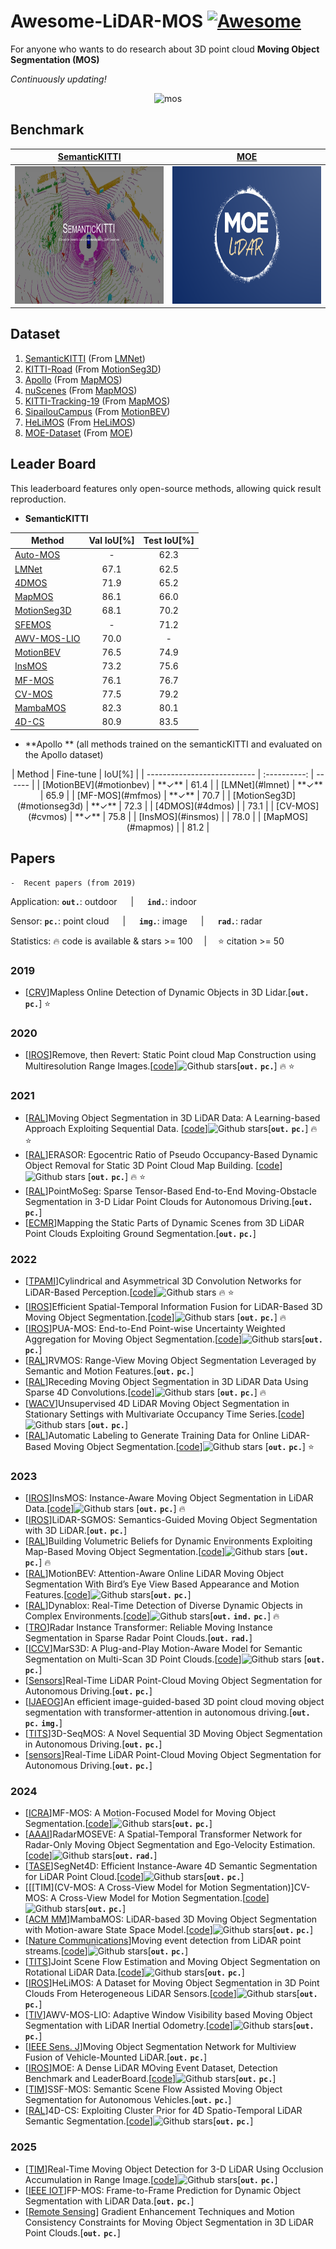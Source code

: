 # Awesome-LiDAR-MOS [![Awesome](https://awesome.re/badge.svg)](https://awesome.re)
For anyone who wants to do research about 3D point cloud **Moving Object Segmentation (MOS)**

*Continuously updating!*

<div align="center">

![mos](./pic/mos.gif)

</div>

## Benchmark

<div align="center">

| [SemanticKITTI](https://codalab.lisn.upsaclay.fr/competitions/708) | [MOE](https://codalab.lisn.upsaclay.fr/competitions/18028) |
| :----------------------------------------------------------: | :--------------------------------------------------------: |
| <img src="./pic/semantickitti.jpeg" width="240" height="220"> |     <img src="./pic/moe.png" width="240" height="220">     |

</div>

## Dataset

1. [SemanticKITTI](http://semantic-kitti.org/)       (From [LMNet](https://github.com/PRBonn/LiDAR-MOS))
2. [KITTI-Road](https://github.com/haomo-ai/MotionSeg3D/blob/master/config/kitti_road_mos.md)             (From [MotionSeg3D](https://github.com/haomo-ai/MotionSeg3D))
3. [Apollo](https://www.ipb.uni-bonn.de/html/projects/apollo_dataset/LiDAR-MOS.zip)                     (From [MapMOS](https://github.com/PRBonn/MapMOS))
4. [nuScenes](https://github.com/PRBonn/MapMOS/blob/main/src/mapmos/datasets/nuscenes.py)               (From [MapMOS](https://github.com/PRBonn/MapMOS))
5. [KITTI-Tracking-19](https://www.ipb.uni-bonn.de/html/projects/kitti-tracking/post-processed/kitti-tracking.zip) (From [MapMOS](https://github.com/PRBonn/MapMOS))
6. [SipailouCampus](https://drive.google.com/file/d/1GnX9CMaH0AjRkkjtOpPv9F5vzqIcUhxR/view)   (From [MotionBEV](https://github.com/xiekkki/motionbev))
6. [HeLiMOS](https://sites.google.com/view/helimos/dataset)               (From [HeLiMOS](https://ieeexplore.ieee.org/document/10801938))
6. [MOE-Dataset](https://sites.google.com/view/moe-dataset)        (From [MOE](https://ieeexplore.ieee.org/document/10802513))

## Leader Board 

This leaderboard features only open-source methods, allowing quick result reproduction.

- **SemanticKITTI**

<div align="center">

| Method                      | Val IoU[%] | Test IoU[%] |
| --------------------------- | :--------: | :---------: |
| [Auto-MOS](#auto-mos)       |     -      |    62.3     |
| [LMNet](#lmnet)             |    67.1    |    62.5     |
| [4DMOS](#4dmos)             |    71.9    |    65.2     |
| [MapMOS](#mapmos)           |    86.1    |    66.0     |
| [MotionSeg3D](#motionseg3d) |    68.1    |    70.2     |
| [SFEMOS](#sfemos)           |     -      |    71.2     |
| [AWV-MOS-LIO](#awv-mos-lio) |    70.0    |      -      |
| [MotionBEV](#motionbev)     |    76.5    |    74.9     |
| [InsMOS](#insmos)           |    73.2    |    75.6     |
| [MF-MOS](#mfmos)            |    76.1    |    76.7     |
| [CV-MOS](#cvmos)            |    77.5    |    79.2     |
| [MambaMOS](#mambamos)       |    82.3    |    80.1     |
| [4D-CS](#4dcs)              |    80.9    |    83.5     |

</div>

- **Apollo ** (all methods trained on the semanticKITTI and evaluated on the Apollo dataset)

<div align="center">
| Method                      |  Fine-tune   | IoU[%] |
| --------------------------- | :----------: | ------ |
| [MotionBEV](#motionbev)     | **&#10003;** | 61.4   |
| [LMNet](#lmnet)             | **&#10003;** | 65.9   |
| [MF-MOS](#mfmos)            | **&#10003;** | 70.7   |
| [MotionSeg3D](#motionseg3d) | **&#10003;** | 72.3   |
| [4DMOS](#4dmos)             |              | 73.1   |
| [CV-MOS](#cvmos)            | **&#10003;** | 75.8   |
| [InsMOS](#insmos)           |              | 78.0   |
| [MapMOS](#mapmos)           |              | 81.2   |

</div>

## Papers

```
-  Recent papers (from 2019)
```

Application: __`out.`__: outdoor &emsp; | &emsp; __`ind.`__: indoor &emsp;   

Sensor:          __`pc.`__: point cloud &emsp; | &emsp; __`img.`__: image &emsp; | &emsp; __`rad.`__: radar 

Statistics:       :fire: code is available & stars >= 100 &emsp;|&emsp; :star: citation >= 50

### 2019

- [[CRV](https://ieeexplore.ieee.org/document/8781606)]Mapless Online Detection of Dynamic Objects in 3D Lidar.[__`out.`__ __`pc.`__] :star:

### 2020

- [[IROS](https://ieeexplore.ieee.org/abstract/document/9340856)]Remove, then Revert: Static Point cloud Map Construction using Multiresolution Range Images.[[code](https://github.com/gisbi-kim/removert)]![Github stars](https://img.shields.io/github/stars/gisbi-kim/removert.svg)[__`out.`__ __`pc.`__] :fire: :star:

### 2021

- [[RAL](https://ieeexplore.ieee.org/abstract/document/9468982)]<a id="lmnet"></a>Moving Object Segmentation in 3D LiDAR Data: A Learning-based Approach Exploiting Sequential Data. [[code](https://github.com/PRBonn/LiDAR-MOS)]![Github stars](https://img.shields.io/github/stars/PRBonn/LiDAR-MOS.svg)[__`out.`__ __`pc.`__] :fire: :star:
- [[RAL](https://ieeexplore.ieee.org/document/9361109)]ERASOR: Egocentric Ratio of Pseudo Occupancy-Based Dynamic Object Removal for Static 3D Point Cloud Map Building. [[code](https://github.com/LimHyungTae/ERASOR)]![Github stars](https://img.shields.io/github/stars/LimHyungTae/ERASOR.svg) [__`out.`__ __`pc.`__] :fire: :star:
- [[RAL](https://ieeexplore.ieee.org/document/9309360)]PointMoSeg: Sparse Tensor-Based End-to-End Moving-Obstacle Segmentation in 3-D Lidar Point Clouds for Autonomous Driving.[__`out.`__ __`pc.`__]
- [[ECMR](https://ieeexplore.ieee.org/document/9568799)]Mapping the Static Parts of Dynamic Scenes from 3D LiDAR Point Clouds Exploiting Ground Segmentation.[__`out.`__ __`pc.`__]

### 2022

- [[TPAMI](https://ieeexplore.ieee.org/document/9495168)]Cylindrical and Asymmetrical 3D Convolution Networks for LiDAR-Based Perception.[[code](https://github.com/xinge008/Cylinder3D)]![Github stars](https://img.shields.io/github/stars/xinge008/Cylinder3D.svg) :fire: :star:
- [[IROS](https://ieeexplore.ieee.org/document/9981210)]<a id="motionseg3d"></a>Efficient Spatial-Temporal Information Fusion for LiDAR-Based 3D Moving Object Segmentation.[[code](https://github.com/haomo-ai/MotionSeg3D)]![Github stars](https://img.shields.io/github/stars/haomo-ai/MotionSeg3D) [__`out.`__ __`pc.`__] :fire:
- [[IROS](https://ieeexplore.ieee.org/abstract/document/9981500)]PUA-MOS: End-to-End Point-wise Uncertainty Weighted Aggregation for Moving Object Segmentation.[[code](https://github.com/chengchi-qy/PUA-MOS)]![Github stars](https://img.shields.io/github/stars/chengchi-qy/PUA-MOS)[__`out.`__ __`pc.`__]
- [[RAL](https://ieeexplore.ieee.org/document/9806157)]<a id="rvmos"></a>RVMOS: Range-View Moving Object Segmentation Leveraged by Semantic and Motion Features.[__`out.`__ __`pc.`__]
- [[RAL](https://ieeexplore.ieee.org/document/9796597)]<a id="4dmos"></a>Receding Moving Object Segmentation in 3D LiDAR Data Using Sparse 4D Convolutions.[[code](https://github.com/PRBonn/4DMOS)]![Github stars](https://img.shields.io/github/stars/PRBonn/4DMOS) [__`out.`__ __`pc.`__] :fire:
- [[WACV](https://openaccess.thecvf.com/content/WACV2023/html/Kreutz_Unsupervised_4D_LiDAR_Moving_Object_Segmentation_in_Stationary_Settings_With_WACV_2023_paper.html)]Unsupervised 4D LiDAR Moving Object Segmentation in Stationary Settings with Multivariate Occupancy Time Series.[[code](https://github.com/thkreutz/umosmots?tab=readme-ov-file)]![Github stars](https://img.shields.io/github/stars/thkreutz/umosmots?tab=readme-ov-file) [__`out.`__ __`pc.`__]
- [[RAL](https://ieeexplore.ieee.org/document/9756222)]<a id="auto-mos"></a>Automatic Labeling to Generate Training Data for Online LiDAR-Based Moving Object Segmentation.[[code](https://github.com/PRBonn/auto-mos)]![Github stars](https://img.shields.io/github/stars/PRBonn/auto-mos) [__`out.`__ __`pc.`__] :star:

### 2023

- [[IROS](https://ieeexplore.ieee.org/abstract/document/10342277)]<a id="insmos"></a>InsMOS: Instance-Aware Moving Object Segmentation in LiDAR Data.[[code](https://github.com/nubot-nudt/InsMOS)]![Github stars](https://img.shields.io/github/stars/nubot-nudt/InsMOS.svg)  [__`out.`__ __`pc.`__] :fire:
- [[IROS](https://ieeexplore.ieee.org/document/10341426)]LiDAR-SGMOS: Semantics-Guided Moving Object Segmentation with 3D LiDAR.[__`out.`__ __`pc.`__]
- [[RAL](https://ieeexplore.ieee.org/abstract/document/10173578)]<a id="mapmos"></a>Building Volumetric Beliefs for Dynamic Environments Exploiting Map-Based Moving Object Segmentation.[[code](https://github.com/PRBonn/MapMOS)]![Github stars](https://img.shields.io/github/stars/PRBonn/MapMOS.svg)  [__`out.`__ __`pc.`__] :fire:
- [[RAL](https://ieeexplore.ieee.org/document/10287575)]<a id="motionbev"></a>MotionBEV: Attention-Aware Online LiDAR Moving Object Segmentation With Bird’s Eye View Based Appearance and Motion Features.[[code](https://github.com/xiekkki/motionbev)]![Github stars](https://img.shields.io/github/stars/xiekkki/motionbev.svg)[__`out.`__ __`pc.`__]
- [[RAL](https://ieeexplore.ieee.org/document/10218983)]Dynablox: Real-Time Detection of Diverse Dynamic Objects in Complex Environments.[[code](https://github.com/ethz-asl/dynablox)]![Github stars](https://img.shields.io/github/stars/ethz-asl/dynablox.svg)[__`out.`__ __`ind.`__ __`pc.`__] :fire:
- [[TRO](https://ieeexplore.ieee.org/document/10339905)]Radar Instance Transformer: Reliable Moving Instance Segmentation in Sparse Radar Point Clouds.[__`out.`__ __`rad.`__]
- [[ICCV](https://openaccess.thecvf.com/content/CVPR2023/html/Liu_MarS3D_A_Plug-and-Play_Motion-Aware_Model_for_Semantic_Segmentation_on_Multi-Scan_CVPR_2023_paper.html)]MarS3D: A Plug-and-Play Motion-Aware Model for Semantic Segmentation on Multi-Scan 3D Point Clouds.[[code](https://github.com/CVMI-Lab/MarS3D)]![Github stars](https://img.shields.io/github/stars/CVMI-Lab/MarS3D.svg)  [__`out.`__ __`pc.`__]
- [[Sensors](https://www.mdpi.com/1424-8220/23/1/547)]Real-Time LiDAR Point-Cloud Moving Object Segmentation for Autonomous Driving.[__`out.`__ __`pc.`__]
- [[IJAEOG](https://www.sciencedirect.com/science/article/pii/S1569843223003126)]An efficient image-guided-based 3D point cloud moving object segmentation with transformer-attention in autonomous driving.[__`out.`__ __`pc.`__ __`img.`__]
- [[TITS](https://ieeexplore.ieee.org/document/10529942)]3D-SeqMOS: A Novel Sequential 3D Moving Object Segmentation in Autonomous Driving.[__`out.`__ __`pc.`__]
- [[sensors](https://www.mdpi.com/1424-8220/23/1/547)]Real-Time LiDAR Point-Cloud Moving Object Segmentation for Autonomous Driving.[__`out.`__ __`pc.`__]   

### 2024

- [[ICRA](https://arxiv.org/abs/2401.17023)]<a id="mfmos"></a>MF-MOS: A Motion-Focused Model for Moving Object Segmentation.[[code](https://github.com/SCNU-RISLAB/MF-MOS)]![Github stars](https://img.shields.io/github/stars/SCNU-RISLAB/MF-MOS.svg)[__`out.`__ __`pc.`__]
- [[AAAI](https://dl.acm.org/doi/10.1609/aaai.v38i5.28240)]RadarMOSEVE: A Spatial-Temporal Transformer Network for Radar-Only Moving Object Segmentation and Ego-Velocity Estimation.[[code](https://github.com/ORCA-Uboat/RadarMOSEVE)]![Github stars](https://img.shields.io/github/stars/ORCA-Uboat/RadarMOSEVE.svg)[__`out.`__ __`rad.`__]
- [[TASE](https://arxiv.org/abs/2406.16279)]SegNet4D: Efficient Instance-Aware 4D  Semantic Segmentation for LiDAR Point Cloud.[[code](https://github.com/nubot-nudt/SegNet4D)]![Github stars](https://img.shields.io/github/stars/nubot-nudt/SegNet4D.svg)[**`out.`** **`pc.`**]
- [[[TIM](CV-MOS: A Cross-View Model for Motion Segmentation)]<a id="cvmos"></a>CV-MOS: A Cross-View Model for Motion Segmentation.[[code](https://github.com/SCNU-RISLAB/CV-MOS)]![Github stars](https://img.shields.io/github/stars/SCNU-RISLAB/CV-MOS.svg)[__`out.`__ __`pc.`__]
- [[ACM MM](https://dl.acm.org/doi/abs/10.1145/3664647.3680578)]<a id="mambamos"></a>MambaMOS: LiDAR-based 3D Moving Object Segmentation with Motion-aware State Space Model.[[code](https://github.com/Terminal-K/MambaMOS)]![Github stars](https://img.shields.io/github/stars/Terminal-K/MambaMOS.svg)[__`out.`__ __`pc.`__]
- [[Nature Communications](https://www.nature.com/articles/s41467-023-44554-8)]Moving event detection from LiDAR point streams.[[code](https://github.com/hku-mars/M-detector)]![Github stars](https://img.shields.io/github/stars/hku-mars/M-detector.svg)[__`out.`__ __`pc.`__]
- [[TITS](https://ieeexplore.ieee.org/abstract/document/10623536)]<a id="sfemos"></a>Joint Scene Flow Estimation and Moving Object Segmentation on Rotational LiDAR Data.[[code](https://github.com/nubot-nudt/SFEMOS)]![Github stars](https://img.shields.io/github/stars/nubot-nudt/SFEMOS.svg)[__`out.`__ __`pc.`__]
- [[IROS](https://ieeexplore.ieee.org/document/10801938)]HeLiMOS: A Dataset for Moving Object Segmentation in 3D Point Clouds From Heterogeneous LiDAR Sensors.[[code](https://github.com/url-kaist/HeLiMOS-PointCloud-Toolbox)]![Github stars](https://img.shields.io/github/stars/url-kaist/HeLiMOS-PointCloud-Toolbox.svg)[__`out.`__ __`pc.`__]
- [[TIV](https://ieeexplore.ieee.org/document/10640268)]<a id="awv-mos-lio"></a>AWV-MOS-LIO: Adaptive Window Visibility based Moving Object Segmentation with LiDAR Inertial Odometry.[[code](https://github.com/KimSeongJun-kr/AWV-MOS)]![Github stars](https://img.shields.io/github/stars/KimSeongJun-kr/AWV-MOS.svg)[__`out.`__ __`pc.`__]
- [[IEEE Sens. J](https://ieeexplore.ieee.org/abstract/document/10700628)]Moving Object Segmentation Network for Multiview Fusion of Vehicle-Mounted LiDAR.[__`out.`__ __`pc.`__]
- [[IROS](https://ieeexplore.ieee.org/document/10802513)]MOE: A Dense LiDAR MOving Event Dataset, Detection Benchmark and LeaderBoard.[[code](https://github.com/DeepDuke/MOE-Dataset)]![Github stars](https://img.shields.io/github/stars/DeepDuke/MOE-Dataset.svg)[__`out.`__ __`pc.`__]
- [[TIM](https://ieeexplore.ieee.org/abstract/document/10399869)]SSF-MOS: Semantic Scene Flow Assisted Moving Object Segmentation for Autonomous Vehicles.[__`out.`__ __`pc.`__]
- [[RAL](https://ieeexplore.ieee.org/document/10777056)]<a id="4dcs"></a>4D-CS: Exploiting Cluster Prior for 4D Spatio-Temporal LiDAR Semantic Segmentation.[[code](https://github.com/NEU-REAL/4D-CS)]![Github stars](https://img.shields.io/github/stars/NEU-REAL/4D-CS.svg)[__`out.`__ __`pc.`__]

### 2025

- [[TIM](https://ieeexplore.ieee.org/abstract/document/10906374)]Real-Time Moving Object Detection for 3-D LiDAR Using Occlusion Accumulation in Range Image.[[code](https://github.com/JunhaAgu/Mapless_Moving)]![Github stars](https://img.shields.io/github/stars/JunhaAgu/Mapless_Moving.svg)[__`out.`__ __`pc.`__]
- [[IEEE IOT](https://ieeexplore.ieee.org/abstract/document/10930735)]FP-MOS: Frame-to-Frame Prediction for Dynamic Object Segmentation with LiDAR Data.[__`out.`__ __`pc.`__]
- [[Remote Sensing](https://www.mdpi.com/2072-4292/17/2/195)] Gradient  Enhancement Techniques and Motion Consistency Constraints for Moving  Object Segmentation in 3D LiDAR Point Clouds.[__`out.`__ __`pc.`__]
